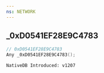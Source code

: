 ```yaml
---
ns: NETWORK
---
```

## _0xD0541EF28E9C4783

```c
// 0xD0541EF28E9C4783
Any _0xD0541EF28E9C4783();
```

```
NativeDB Introduced: v1207
```

